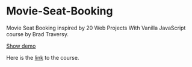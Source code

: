 # Movie-Seat-Booking

Movie Seat Booking inspired by 20 Web Projects With Vanilla JavaScript course by Brad Traversy.

[Show demo](https://yuliussetyawan.github.io/Movie-Seat-Booking/)

Here is the [link](https://www.udemy.com/course/web-projects-with-vanilla-javascript/
) to the course.